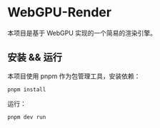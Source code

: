 # WebGPU-Render

本项目是基于 WebGPU 实现的一个简易的渲染引擎。

## 安装 && 运行

本项目使用 pnpm 作为包管理工具，安装依赖：
```
pnpm install
```

运行：
```
pnpm dev run
```